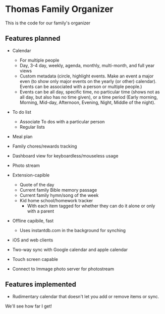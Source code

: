 # Thomas Family Organizer

This is the code for our family's organizer

## Features planned

* Calendar
    * For multiple people
    * Day, 3-4 day, weekly, agenda, monthly, multi-month, and full year views
    * Custom metadata (circle, highlight events. Make an event a major even (to show only major events on the yearly (or other) calendar). Events can be associated with a person or multiple people.)
    * Events can be all day, specific time, no particular time (shows not as all day, but also has no time given), or a time period (Early morning, Morning, Mid-day, Afternoon, Evening, Night, Middle of the night).
* To do list
    * Associate To dos with a particular person
    * Regular lists
* Meal plan
* Family chores/rewards tracking
* Dashboard view for keyboardless/mouseless usage
* Photo stream
* Extension-capible
    * Quote of the day
    * Current family Bible memory passage
    * Current family hymn/song of the week
    * Kid home school/homework tracker
        * With each item tagged for whether they can do it alone or only with a parent

* Offline capibile, fast
    * Uses instantdb.com in the background for synching
* iOS and web clients
* Two-way sync with Google calendar and apple calendar
* Touch screen capable
* Connect to Immage photo server for photostream


## Features implemented

* Rudimentary calendar that doesn't let you add or remove items or sync.

We'll see how far I get!